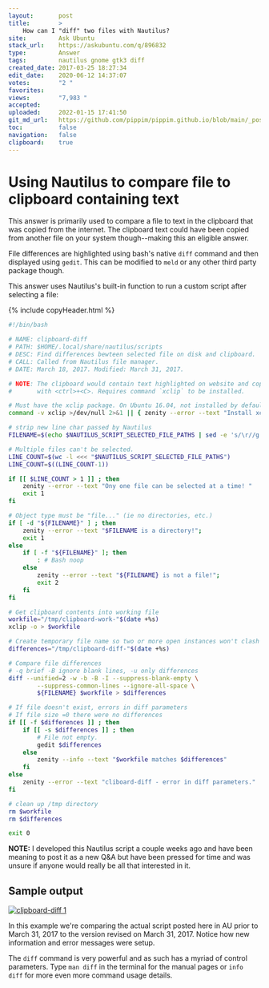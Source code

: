 ```yaml
---
layout:       post
title:        >
    How can I "diff" two files with Nautilus?
site:         Ask Ubuntu
stack_url:    https://askubuntu.com/q/896832
type:         Answer
tags:         nautilus gnome gtk3 diff
created_date: 2017-03-25 18:27:34
edit_date:    2020-06-12 14:37:07
votes:        "2 "
favorites:    
views:        "7,983 "
accepted:     
uploaded:     2022-01-15 17:41:50
git_md_url:   https://github.com/pippim/pippim.github.io/blob/main/_posts/2017/2017-03-25-How-can-I-^diff^-two-files-with-Nautilus^.md
toc:          false
navigation:   false
clipboard:    true
---
```


# Using Nautilus to compare file to clipboard containing text

This answer is primarily used to compare a file to text in the clipboard that was copied from the internet. The clipboard text could have been copied from another file on your system though--making this an eligible answer.

File differences are highlighted using bash's native `diff` command and then displayed using `gedit`. This can be modified to `meld` or any other third party package though.

This answer uses Nautilus's built-in function to run a custom script after selecting a file:



{% include copyHeader.html %}
``` bash
#!/bin/bash

# NAME: clipboard-diff
# PATH: $HOME/.local/share/nautilus/scripts
# DESC: Find differences bewteen selected file on disk and clipboard.
# CALL: Called from Nautilus file manager.
# DATE: March 18, 2017. Modified: March 31, 2017.

# NOTE: The clipboard would contain text highlighted on website and copied
#       with <ctrl>+<C>. Requires command `xclip` to be installed.

# Must have the xclip package. On Ubuntu 16.04, not installed by default
command -v xclip >/dev/null 2>&1 || { zenity --error --text "Install xclip using: 'sudo apt install xclip' to use this script.  Aborting."; exit 99; }

# strip new line char passed by Nautilus
FILENAME=$(echo $NAUTILUS_SCRIPT_SELECTED_FILE_PATHS | sed -e 's/\r//g')

# Multiple files can't be selected.
LINE_COUNT=$(wc -l <<< "$NAUTILUS_SCRIPT_SELECTED_FILE_PATHS")
LINE_COUNT=$((LINE_COUNT-1))

if [[ $LINE_COUNT > 1 ]] ; then
    zenity --error --text "Ony one file can be selected at a time! "
    exit 1
fi

# Object type must be "file..." (ie no directories, etc.)
if [ -d "${FILENAME}" ] ; then
    zenity --error --text "$FILENAME is a directory!";
    exit 1
else
    if [ -f "${FILENAME}" ]; then
        : # Bash noop
    else
        zenity --error --text "${FILENAME} is not a file!";
        exit 2
    fi
fi

# Get clipboard contents into working file
workfile="/tmp/clipboard-work-"$(date +%s)
xclip -o > $workfile

# Create temporary file name so two or more open instances won't clash
differences="/tmp/clipboard-diff-"$(date +%s)

# Compare file differences
# -q brief -B ignore blank lines, -u only differences
diff --unified=2 -w -b -B -I --suppress-blank-empty \
        --suppress-common-lines --ignore-all-space \
        ${FILENAME} $workfile > $differences

# If file doesn't exist, errors in diff parameters
# If file size =0 there were no differences
if [[ -f $differences ]] ; then
    if [[ -s $differences ]] ; then
        # File not empty.
        gedit $differences
    else    
        zenity --info --text "$workfile matches $differences"
    fi
else
    zenity --error --text "cliboard-diff - error in diff parameters."
fi

# clean up /tmp directory
rm $workfile
rm $differences

exit 0
```

**NOTE:** I developed this Nautilus script a couple weeks ago and have been meaning to post it as a new Q&A but have been pressed for time and was unsure if anyone would really be all that interested in it.

## Sample output

[![clipboard-diff 1][1]][1]

In this example we're comparing the actual script posted here in AU prior to March 31, 2017 to the version revised on March 31, 2017. Notice how new information and error messages were setup.

The `diff` command is very powerful and as such has a myriad of control parameters. Type `man diff` in the terminal for the manual pages or `info diff` for more even more command usage details.


  [1]: https://i.stack.imgur.com/Uu7HS.png
